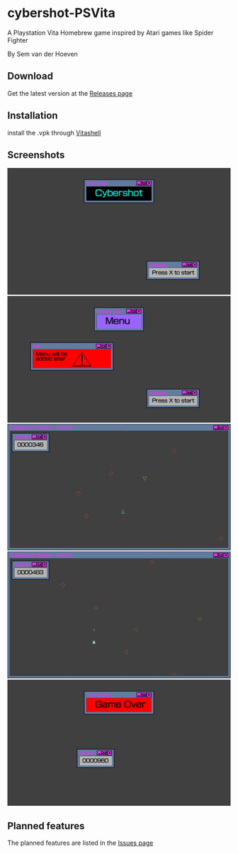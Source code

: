# cybershot-PSVita
A Playstation Vita Homebrew game inspired by Atari games like Spider Fighter

By Sem van der Hoeven

## Download
Get the latest version at the [Releases page](https://github.com/SemvdH/cybershot-PSVita/releases)

## Installation
install the .vpk through [Vitashell](https://github.com/TheOfficialFloW/VitaShell/releases)

## Screenshots
![start screen](https://github.com/SemvdH/cybershot-PSVita/blob/master/imgs/sc/2.jpg "Start screen")
![menu screen](https://github.com/SemvdH/cybershot-PSVita/blob/master/imgs/sc/3.jpg "Menu screen")
![Gameplay 1](https://github.com/SemvdH/cybershot-PSVita/blob/master/imgs/sc/4.jpg "Gameplay 1")
![Gameplay 2](https://github.com/SemvdH/cybershot-PSVita/blob/master/imgs/sc/5.jpg "Gameplay 2")
![game over screen](https://github.com/SemvdH/cybershot-PSVita/blob/master/imgs/sc/1.jpg "Game over screen")

## Planned features
The planned features are listed in the [Issues page](https://github.com/SemvdH/cybershot-PSVita/issues)

